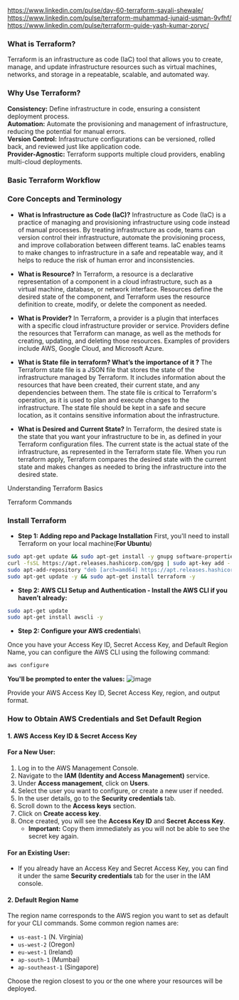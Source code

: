 https://www.linkedin.com/pulse/day-60-terraform-sayali-shewale/ \
https://www.linkedin.com/pulse/terraform-muhammad-junaid-usman-9vfhf/ \
https://www.linkedin.com/pulse/terraform-guide-yash-kumar-zoryc/



### What is Terraform?
Terraform is an infrastructure as code (IaC) tool that allows you to create, manage, and update infrastructure resources such as virtual machines, networks, and storage in a repeatable, scalable, and automated way.


### Why Use Terraform?

**Consistency:** Define infrastructure in code, ensuring a consistent deployment process. \
**Automation:** Automate the provisioning and management of infrastructure, reducing the potential for manual errors. \
**Version Control:** Infrastructure configurations can be versioned, rolled back, and reviewed just like application code. \
**Provider-Agnostic:** Terraform supports multiple cloud providers, enabling multi-cloud deployments.

### Basic Terraform Workflow

### Core Concepts and Terminology

- **What is Infrastructure as Code (IaC)?**
Infrastructure as Code (IaC) is a practice of managing and provisioning infrastructure using code instead of manual processes. By treating infrastructure as code, teams can version control their infrastructure, automate the provisioning process, and improve collaboration between different teams. IaC enables teams to make changes to infrastructure in a safe and repeatable way, and it helps to reduce the risk of human error and inconsistencies.

- **What is Resource?**
In Terraform, a resource is a declarative representation of a component in a cloud infrastructure, such as a virtual machine, database, or network interface. Resources define the desired state of the component, and Terraform uses the resource definition to create, modify, or delete the component as needed.

- **What is Provider?**
In Terraform, a provider is a plugin that interfaces with a specific cloud infrastructure provider or service. Providers define the resources that Terraform can manage, as well as the methods for creating, updating, and deleting those resources. Examples of providers include AWS, Google Cloud, and Microsoft Azure.

- **What is State file in terraform? What’s the importance of it ?**
The Terraform state file is a JSON file that stores the state of the infrastructure managed by Terraform. It includes information about the resources that have been created, their current state, and any dependencies between them. The state file is critical to Terraform's operation, as it is used to plan and execute changes to the infrastructure. The state file should be kept in a safe and secure location, as it contains sensitive information about the infrastructure.

- **What is Desired and Current State?**
In Terraform, the desired state is the state that you want your infrastructure to be in, as defined in your Terraform configuration files. The current state is the actual state of the infrastructure, as represented in the Terraform state file. When you run terraform apply, Terraform compares the desired state with the current state and makes changes as needed to bring the infrastructure into the desired state.






Understanding Terraform Basics

Terraform Commands


### Install Terraform

- **Step 1: Adding repo and Package Installation**
First, you'll need to install Terraform on your local machine(**For Ubuntu**)

```bash
sudo apt-get update && sudo apt-get install -y gnupg software-properties-common curl
curl -fsSL https://apt.releases.hashicorp.com/gpg | sudo apt-key add -
sudo apt-add-repository "deb [arch=amd64] https://apt.releases.hashicorp.com $(lsb_release -cs) main"
sudo apt-get update -y && sudo apt-get install terraform -y 
```

- **Step 2: AWS CLI Setup and Authentication - Install the AWS CLI if you haven’t already:**

```sh
sudo apt-get update
sudo apt-get install awscli -y
```

- **Step 2: Configure your AWS credentials**\

Once you have your Access Key ID, Secret Access Key, and Default Region Name, you can configure the AWS CLI using the following command:

```sh
aws configure
```

**You'll be prompted to enter the values:**
![image](https://github.com/user-attachments/assets/4151cb7e-de28-4fdb-a559-40bc75ea5217)

Provide your AWS Access Key ID, Secret Access Key, region, and output format.


### How to Obtain AWS Credentials and Set Default Region

#### 1. AWS Access Key ID & Secret Access Key

#### For a New User:
1. Log in to the AWS Management Console.
2. Navigate to the **IAM (Identity and Access Management)** service.
3. Under **Access management**, click on **Users**.
4. Select the user you want to configure, or create a new user if needed.
5. In the user details, go to the **Security credentials** tab.
6. Scroll down to the **Access keys** section.
7. Click on **Create access key**.
8. Once created, you will see the **Access Key ID** and **Secret Access Key**. 
   - **Important:** Copy them immediately as you will not be able to see the secret key again.

#### For an Existing User:
- If you already have an Access Key and Secret Access Key, you can find it under the same **Security credentials** tab for the user in the IAM console.

#### 2. Default Region Name
The region name corresponds to the AWS region you want to set as default for your CLI commands. Some common region names are:

- `us-east-1` (N. Virginia)
- `us-west-2` (Oregon)
- `eu-west-1` (Ireland)
- `ap-south-1` (Mumbai)
- `ap-southeast-1` (Singapore)

Choose the region closest to you or the one where your resources will be deployed.






